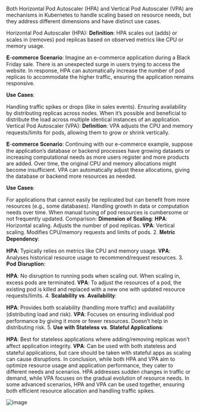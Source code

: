Both Horizontal Pod Autoscaler (HPA) and Vertical Pod Autoscaler (VPA) are mechanisms in Kubernetes to handle scaling based on resource needs, but they address different dimensions and have distinct use cases.

Horizontal Pod Autoscaler (HPA):
𝐃𝐞𝐟𝐢𝐧𝐢𝐭𝐢𝐨𝐧: HPA scales out (adds) or scales in (removes) pod replicas based on observed metrics like CPU or memory usage.

𝐄-𝐜𝐨𝐦𝐦𝐞𝐫𝐜𝐞 𝐒𝐜𝐞𝐧𝐚𝐫𝐢𝐨: Imagine an e-commerce application during a Black Friday sale. There is an unexpected surge in users trying to access the website. In response, HPA can automatically increase the number of pod replicas to accommodate the higher traffic, ensuring the application remains responsive.

𝐔𝐬𝐞 𝐂𝐚𝐬𝐞𝐬:

Handling traffic spikes or drops (like in sales events).
Ensuring availability by distributing replicas across nodes.
When it’s possible and beneficial to distribute the load across multiple identical instances of an application.
Vertical Pod Autoscaler (VPA):
𝐃𝐞𝐟𝐢𝐧𝐢𝐭𝐢𝐨𝐧: VPA adjusts the CPU and memory requests/limits for pods, allowing them to grow or shrink vertically.

𝐄-𝐜𝐨𝐦𝐦𝐞𝐫𝐜𝐞 𝐒𝐜𝐞𝐧𝐚𝐫𝐢𝐨: Continuing with our e-commerce example, suppose the application’s database or backend processes have growing datasets or increasing computational needs as more users register and more products are added. Over time, the original CPU and memory allocations might become insufficient. VPA can automatically adjust these allocations, giving the database or backend more resources as needed.

𝐔𝐬𝐞 𝐂𝐚𝐬𝐞𝐬:

For applications that cannot easily be replicated but can benefit from more resources (e.g., some databases).
Handling growth in data or computation needs over time.
When manual tuning of pod resources is cumbersome or not frequently updated.
Comparison:
𝐃𝐢𝐦𝐞𝐧𝐬𝐢𝐨𝐧 𝐨𝐟 𝐒𝐜𝐚𝐥𝐢𝐧𝐠:
𝐇𝐏𝐀: Horizontal scaling. Adjusts the number of pod replicas.
𝐕𝐏𝐀: Vertical scaling. Modifies CPU/memory requests and limits of pods.
2. 𝐌𝐞𝐭𝐫𝐢𝐜 𝐃𝐞𝐩𝐞𝐧𝐝𝐞𝐧𝐜𝐲:

𝐇𝐏𝐀: Typically relies on metrics like CPU and memory usage.
𝐕𝐏𝐀: Analyses historical resource usage to recommend/request resources.
3. 𝐏𝐨𝐝 𝐃𝐢𝐬𝐫𝐮𝐩𝐭𝐢𝐨𝐧:

𝐇𝐏𝐀: No disruption to running pods when scaling out. When scaling in, excess pods are terminated.
𝐕𝐏𝐀: To adjust the resources of a pod, the existing pod is killed and replaced with a new one with updated resource requests/limits.
4. 𝐒𝐜𝐚𝐥𝐚𝐛𝐢𝐥𝐢𝐭𝐲 𝐯𝐬. 𝐀𝐯𝐚𝐢𝐥𝐚𝐛𝐢𝐥𝐢𝐭𝐲:

𝐇𝐏𝐀: Provides both scalability (handling more traffic) and availability (distributing load and risk).
𝐕𝐏𝐀: Focuses on ensuring individual pod performance by giving it more or fewer resources. Doesn’t help in distributing risk.
5. 𝐔𝐬𝐞 𝐰𝐢𝐭𝐡 𝐒𝐭𝐚𝐭𝐞𝐥𝐞𝐬𝐬 𝐯𝐬. 𝐒𝐭𝐚𝐭𝐞𝐟𝐮𝐥 𝐀𝐩𝐩𝐥𝐢𝐜𝐚𝐭𝐢𝐨𝐧𝐬:

𝐇𝐏𝐀: Best for stateless applications where adding/removing replicas won’t affect application integrity.
𝐕𝐏𝐀: Can be used with both stateless and stateful applications, but care should be taken with stateful apps as scaling can cause disruptions.
In conclusion, while both HPA and VPA aim to optimize resource usage and application performance, they cater to different needs and scenarios. HPA addresses sudden changes in traffic or demand, while VPA focuses on the gradual evolution of resource needs. In some advanced scenarios, HPA and VPA can be used together, ensuring both efficient resource allocation and handling traffic spikes.

![image](https://github.com/fjing1/Kubernetes/assets/32583955/7601c6d6-a11d-4da2-afc9-fac68f8742ec)
